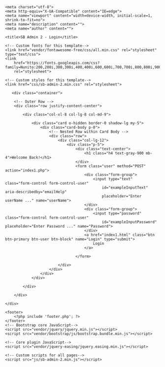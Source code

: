 <!DOCTYPE html>
<html lang="en">
<head>

    <meta charset="utf-8">
    <meta http-equiv="X-UA-Compatible" content="IE=edge">
    <meta name="viewport" content="width=device-width, initial-scale=1, shrink-to-fit=no">
    <meta name="description" content="">
    <meta name="author" content="">

    <title>SB Admin 2 - Login</title>

    <!-- Custom fonts for this template-->
    <link href="vendor/fontawesome-free/css/all.min.css" rel="stylesheet" type="text/css">
    <link
        href="https://fonts.googleapis.com/css?family=Nunito:200,200i,300,300i,400,400i,600,600i,700,700i,800,800i,900,900i"
        rel="stylesheet">

    <!-- Custom styles for this template-->
    <link href="css/sb-admin-2.min.css" rel="stylesheet">

</head>

<body>

       <div class="container">

        <!-- Outer Row -->
        <div class="row justify-content-center">

            <div class="col-xl-8 col-lg-8 col-md-9">

                <div class="card o-hidden border-0 shadow-lg my-5">
                    <div class="card-body p-0">
                        <!-- Nested Row within Card Body -->
                        <div class="row">
                            <div class="col-lg-12">
                                <div class="p-5">
                                    <div class="text-center">
                                        <h1 class="h4 text-gray-900 mb-4">Welcome Back!</h1>
                                    </div>
                                    <form class="user" method="POST" action="index1.php">
                                        <div class="form-group">
                                            <input type="text" class="form-control form-control-user"
                                                id="exampleInputText" aria-describedby="emailHelp"
                                                placeholder="Enter userName ..." name="userName">
                                        </div>
                                        <div class="form-group">
                                            <input type="password" class="form-control form-control-user"
                                                id="exampleInputPassword" placeholder="Enter Password ..." name="Password">
                                        </div>
                                        <a href="index1.html" class="btn btn-primary btn-user btn-block" name="Login" type="submit">
                                            Login
                                        </a>
                                    
                                    </form>

                            </div>
                        </div>
                    </div>
                </div>

            </div>

        </div>

    </div>

    <footer>
        <?php include 'footer.php'; ?>
    </footer>
    <!-- Bootstrap core JavaScript-->
    <script src="vendor/jquery/jquery.min.js"></script>
    <script src="vendor/bootstrap/js/bootstrap.bundle.min.js"></script>

    <!-- Core plugin JavaScript-->
    <script src="vendor/jquery-easing/jquery.easing.min.js"></script>

    <!-- Custom scripts for all pages-->
    <script src="js/sb-admin-2.min.js"></script>

</body>

</html>
